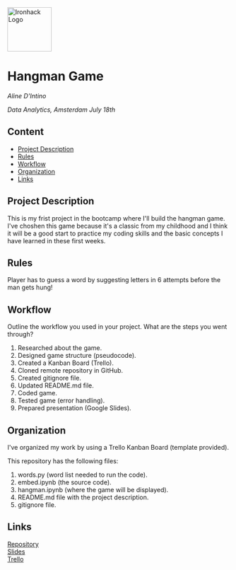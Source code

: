 <img src="https://bit.ly/2VnXWr2" alt="Ironhack Logo" width="100"/>

# Hangman Game
*Aline D'Intino*

*Data Analytics, Amsterdam July 18th*

## Content
- [Project Description](#project-descriptioitn)
- [Rules](#rules)
- [Workflow](#workflow)
- [Organization](#organization)
- [Links](#links)

## Project Description
This is my frist project in the bootcamp where I'll build the hangman game. I've choshen this game because it's a classic from my childhood and I think it will be a good start to practice my coding skills and the basic concepts I have learned in these first weeks.

## Rules
Player has to guess a word by suggesting letters in 6 attempts before the man gets hung! 

## Workflow
Outline the workflow you used in your project. What are the steps you went through?
1. Researched about the game.
2. Designed game structure (pseudocode).
3. Created a Kanban Board (Trello).
4. Cloned remote repository in GitHub.
5. Created gitignore file.
6. Updated README.md file.
7. Coded game.
8. Tested game (error handling).
9. Prepared presentation (Google Slides).

## Organization
I've organized my work by using a Trello Kanban Board (template provided).

This repository has the following files: 

1. words.py (word list needed to run the code).
2. embed.ipynb (the source code).
3. hangman.ipynb (where the game will be displayed).
4. README.md file with the project description.
5. gitignore file.

## Links
[Repository](https://github.com/alinedintino/hangman)  
[Slides](https://slides.com/)  
[Trello](https://trello.com/b/SmEpjACd/project-1-aline) 
